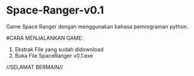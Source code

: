 # Space-Ranger-v0.1
Game Space Ranger dengan menggunakan bahasa pemrograman python.

#CARA MENJALANKAN GAME:
1. Ekstrak File yang sudah didownload
2. Buka File SpaceRanger v0.1.exe


//SELAMAT BERMAIN//
